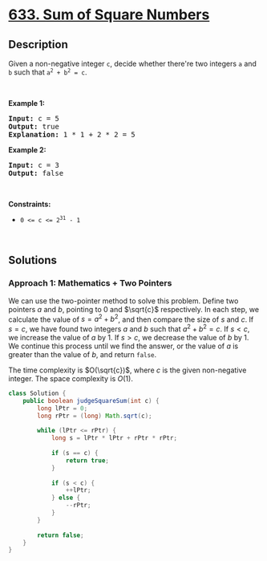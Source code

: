 # [633. Sum of Square Numbers](https://leetcode.com/problems/sum-of-square-numbers)

## Description

<p>Given a non-negative integer <code>c</code>, decide whether there&#39;re two integers <code>a</code> and <code>b</code> such that <code>a<sup>2</sup> + b<sup>2</sup> = c</code>.</p>
<p>&nbsp;</p>

<p><strong class="example">Example 1:</strong></p>
<pre>
<strong>Input:</strong> c = 5
<strong>Output:</strong> true
<strong>Explanation:</strong> 1 * 1 + 2 * 2 = 5
</pre>

<p><strong class="example">Example 2:</strong></p>
<pre>
<strong>Input:</strong> c = 3
<strong>Output:</strong> false
</pre>
<p>&nbsp;</p>

<p><strong>Constraints:</strong></p>
<ul>
    <li><code>0 &lt;= c &lt;= 2<sup>31</sup> - 1</code></li>
</ul>
<p>&nbsp;</p>

## Solutions

### **Approach 1: Mathematics + Two Pointers**

We can use the two-pointer method to solve this problem. Define two pointers $a$ and $b$, pointing to $0$ and $\sqrt{c}$ respectively. In each step, we calculate the value of $s = a^2 + b^2$, and then compare the size of $s$ and $c$. If $s = c$, we have found two integers $a$ and $b$ such that $a^2 + b^2 = c$. If $s < c$, we increase the value of $a$ by $1$. If $s > c$, we decrease the value of $b$ by $1$. We continue this process until we find the answer, or the value of $a$ is greater than the value of $b$, and return `false`.

The time complexity is $O(\sqrt{c})$, where $c$ is the given non-negative integer. The space complexity is $O(1)$.

```java
class Solution {
    public boolean judgeSquareSum(int c) {
        long lPtr = 0;
        long rPtr = (long) Math.sqrt(c);
        
        while (lPtr <= rPtr) {
            long s = lPtr * lPtr + rPtr * rPtr;
            
            if (s == c) {
                return true;
            }
            
            if (s < c) {
                ++lPtr;
            } else {
                --rPtr;
            }
        }
        
        return false;
    }
}
```

<!-- tabs:end -->